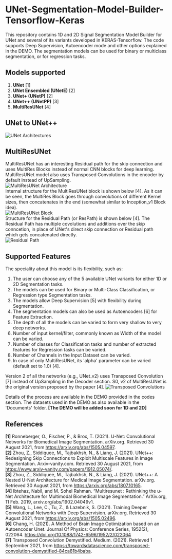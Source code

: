 # UNet-Segmentation-Model-Builder-Tensorflow-Keras
This repository contains 1D and 2D Signal Segmentation Model Builder for UNet and several of its variants developed in KERAS-Tensorflow. The code supports Deep Supervision, Autoencoder mode and other options explained in the DEMO. The segmentation models can be used for binary or multiclass segmentation, or for regression tasks.  

## Models supported
1. **UNet** [1]
2. **UNet Ensembled (UNetE)** [2]
3. **UNet+ (UNetP)** [2]
3. **UNet++ (UNetPP)** [3]
5. **MultiResUNet** [4]

## UNet to UNet++
![UNet Architectures](https://github.com/Sakib1263/UNet2D-Segmentation-Model-Builder-KERAS/blob/main/Documents/Images/UNet.jpg "UNet Models")   

## MultiResUNet
MultiResUNet has an interesting Residual path for the skip connection and uses MultiRes Blocks instead of normal CNN blocks for deep learning. MultiResUNet model also uses Transposed Convolutions in the encoder by default instead of UpSampling.  
![MultiResUNet Architecture](https://github.com/Sakib1263/UNet-2D-Segmentation-AutoEncoder-Model-Builder-KERAS/blob/main/Documents/Images/MultiResUNet.png "MultiResUNet Model")  
Internal structure for the MultiResUNet block is shown below [4]. As it can be seen, the MultiRes Block goes through convolutions of different Kernel sizes, then concatenates in the end (somewhat similar to Inception_v1 Block idea).  
![MultiResUNet Block](https://github.com/Sakib1263/UNet-Segmentation-AutoEncoder-1D-2D-Tensorflow-Keras/blob/main/Documents/Images/MultiRes%20Block.jpg "MultiResUNet Block")  
Structure for the Residual Path (or ResPath) is shown below [4]. The Residual Path has multiple covolutions and additions over the skip conncetion, in place of UNet's direct skip connection or Residual path which gets concatenated directly.  
![Residual Path](https://github.com/Sakib1263/UNet-Segmentation-AutoEncoder-1D-2D-Tensorflow-Keras/blob/main/Documents/Images/Residual_Path.jpg "Residual Path")  

## Supported Features
The speciality about this model is its flexibility, such as:
1. The user can choose any of the 5 available UNet variants for either 1D or 2D Segmentation tasks.
2. The models can be used for Binary or Multi-Class Classification, or Regression type Segmentation tasks.
3. The models allow Deep Supervision [5] with flexibility during Segmentation.
4. The segmentation models can also be used as Autoencoders [6] for Feature Extraction.
5. The depth of all the models can be varied to form very shallow to very deep networks.
6. Number of input kernel/filter, commonly known as Width of the model can be varied.
7. Number of classes for Classification tasks and number of extracted features for Regression tasks can be varied.
8. Number of Channels in the Input Dataset can be varied.  
9. In case of only MultiResUNet, its 'alpha' parameter can be varied (default set to 1.0) [4].  

Version 2 of all the networks (e.g., UNet_v2) uses Transposed Convolution [7] instead of UpSampling in the Decoder section. S0, v2 of MultiResUNet is the original version proposed by the paper [4].
![Transposed Convolutions](https://github.com/Sakib1263/UNet-Segmentation-AutoEncoder-1D-2D-Tensorflow-Keras/blob/main/Documents/Images/Transposed_Convolution.png "Transposed Convolutions") 

Details of the process are available in the DEMO provided in the codes section. The datasets used in the DEMO as also available in the 'Documents' folder. **[The DEMO will be added soon for 1D and 2D]**

## References  
**[1]** Ronneberger, O., Fischer, P., & Brox, T. (2021). U-Net: Convolutional Networks for Biomedical Image Segmentation. arXiv.org. Retrieved 30 August 2021, from https://arxiv.org/abs/1505.04597.  
**[2]** Zhou, Z., Siddiquee, M., Tajbakhsh, N., & Liang, J. (2021). UNet++: Redesigning Skip Connections to Exploit Multiscale Features in Image Segmentation. Arxiv-vanity.com. Retrieved 30 August 2021, from https://www.arxiv-vanity.com/papers/1912.05074/.  
**[3]**  Zhou, Z., Siddiquee, M., Tajbakhsh, N., & Liang, J. (2021). UNet++: A Nested U-Net Architecture for Medical Image Segmentation. arXiv.org. Retrieved 30 August 2021, from https://arxiv.org/abs/1807.10165.  
**[4]** Ibtehaz, Nabil, and M. Sohel Rahman. “Multiresunet : Rethinking the u-Net Architecture for Multimodal Biomedical Image Segmentation.” ArXiv.org, 11 Feb. 2019, arxiv.org/abs/1902.04049v1.  
**[5]** Wang, L., Lee, C., Tu, Z., & Lazebnik, S. (2021). Training Deeper Convolutional Networks with Deep Supervision. arXiv.org. Retrieved 30 August 2021, from https://arxiv.org/abs/1505.02496.  
**[6]** Chang, H. (2021). A Method of Brain Image Optimization based on an Autoencoder Unet. Journal Of Physics: Conference Series, 1952(2), 022064. https://doi.org/10.1088/1742-6596/1952/2/022064  
**[7]** Transposed Convolution Demystified. Medium. (2021). Retrieved 1 September 2021, from https://towardsdatascience.com/transposed-convolution-demystified-84ca81b4baba.  

